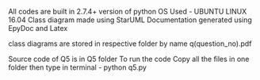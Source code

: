 All codes are built in 2.7.4+ version of python
OS Used - UBUNTU LINUX 16.04
Class diagram made using StarUML
Documentation generated using EpyDoc and Latex


class diagrams are stored in respective folder by name q(question_no).pdf
 

Source code of Q5 is in Q5 folder 
To run the code 
Copy all the files in one folder 
then type in terminal - python q5.py 
